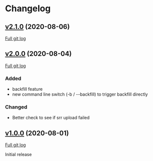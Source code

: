 # Changelog

## [v2.1.0](https://github.com/peps1/srrup/tree/v2.1.0-beta.1) (2020-08-06)
[Full git log](https://github.com/peps1/srrup/compare/v2.0.0-beta.1...v2.1.0-beta.1)

## [v2.0.0](https://github.com/peps1/srrup/tree/v2.0.0-beta.1) (2020-08-04)
[Full git log](https://github.com/peps1/srrup/compare/v1.0.0-beta.4...v2.0.0-beta.1)

### Added
* backfill feature
* new command line switch (-b / --backfill) to trigger backfill directly

### Changed
* Better check to see if srr upload failed


## [v1.0.0](https://github.com/peps1/srrup/tree/v1.0.0-beta.4) (2020-08-01)
[Full git log](https://github.com/peps1/srrup/compare/40204681df9d18e5a376407564dc3585d2bcef3d...v1.0.0-beta.4)

Initial release
